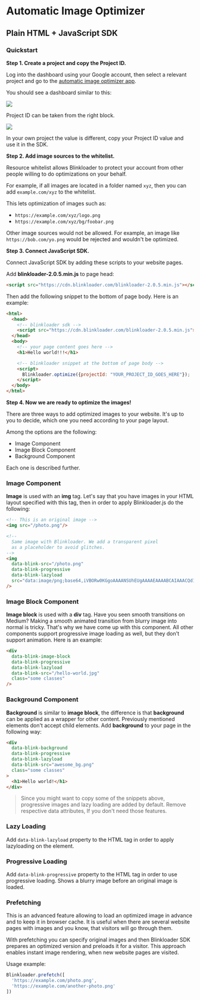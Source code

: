# Automatic Image Optimizer

## Plain HTML + JavaScript SDK

### Quickstart

**Step 1. Create a project and copy the Project ID.**

Log into the dashboard using your Google account, then select a relevant project and go to the
<a href='/automatic-image-optimizer' target='_blank'>automatic image optimizer app</a>.

You should see a dashboard similar to this:

<img src='https://user-images.githubusercontent.com/1095400/47969500-7f60ca80-e02d-11e8-980b-508f14960c91.png'/>

Project ID can be taken from the right block.

<img src='https://cdn.staging-blinkloader.com/express/2gzemB8EavusbVtQ0btwyawka/image_optimizer_project_id.png'/>

In your own project the value is different, copy your Project ID value and use it in the SDK.

**Step 2. Add image sources to the whitelist.**

Resource whitelist allows Blinkloader to protect your account from other
people willing to do optimizations on your behalf.

For example, if all images are located in a folder named `xyz`, then you can
add `example.com/xyz` to the whitelist.

This lets optimization of images such as:
* `https://example.com/xyz/logo.png`
* `https://example.com/xyz/bg/foobar.png`

Other image sources would not be allowed. For example, an image like `https://bob.com/yo.png`
would be rejected and wouldn't be optimized.

**Step 3. Connect JavaScript SDK.**

Connect JavaScript SDK by adding these scripts to your website pages.

Add **blinkloader-2.0.5.min.js** to page head:

```html
<script src="https://cdn.blinkloader.com/blinkloader-2.0.5.min.js"></script>
```

Then add the following snippet to the bottom of page body. Here is an example:

```html
<html>
  <head>
    <!-- blinkloader sdk -->
    <script src="https://cdn.blinkloader.com/blinkloader-2.0.5.min.js"></script>
  </head>
  <body>
    <!-- your page content goes here -->    
    <h1>Hello world!!!</h1>

    <!-- blinkloader snippet at the bottom of page body -->
    <script>
      Blinkloader.optimize({projectId: "YOUR_PROJECT_ID_GOES_HERE"});
    </script>
  </body>
</html>
```

**Step 4. Now we are ready to optimize the images!**

There are three ways to add optimized images to your website. It's up to you
to decide, which one you need according to your page layout.

Among the options are the following:
* Image Component
* Image Block Component
* Background Component

Each one is described further.

### Image Component

**Image** is used with an **img** tag. Let's say that you have images in your HTML
layout specified with this tag, then in order to apply Blinkloader.js do the following:

```html
<!-- This is an original image -->
<img src="/photo.png"/>

<!--
  Same image with Blinkloader. We add a transparent pixel
  as a placeholder to avoid glitches.
-->
<img
  data-blink-src="/photo.png"
  data-blink-progressive
  data-blink-lazyload
  src="data:image/png;base64,iVBORw0KGgoAAAANSUhEUgAAAAEAAAABCAIAAACQd1PeAAAABnRSTlMA/wD/AP83WBt9AAAADElEQVQI12P4//8/AAX+Av7czFnnAAAAAElFTkSuQmCC"
/>
```

### Image Block Component

**Image block** is used with a **div** tag. Have you seen smooth transitions on Medium? Making a smooth animated transition from blurry image into normal is tricky. That's why we have come up with this component. All other components support progressive image loading as well, but they don't support animation. Here is an example:

```html
<div
  data-blink-image-block
  data-blink-progressive
  data-blink-lazyload
  data-blink-src="/hello-world.jpg"
  class="some classes"
/>
```

### Background Component

**Background** is similar to **image block**, the difference is that **background** can be applied
as a wrapper for other content. Previously mentioned elements don't accept child elements.
Add **background** to your page in the following way:

```html
<div
  data-blink-background
  data-blink-progressive
  data-blink-lazyload
  data-blink-src="awesome_bg.png"
  class="some classes"
>
  <h1>Hello world!</h1>
</div>
```

> Since you might want to copy some of the snippets above, progressive images and lazy loading are added by default. Remove respective data attributes, If you don't need those features.

### Lazy Loading

Add `data-blink-lazyload` property to the HTML tag in order to apply lazyloading on the element.

### Progressive Loading

Add `data-blink-progressive` property to the HTML tag in order to use progressive loading.
Shows a blurry image before an original image is loaded.

### Prefetching

This is an advanced feature allowing to load an optimized image in advance and to keep it
in browser cache. It is useful when there are several website pages with images and you
know, that visitors will go through them.

With prefetching you can specify original images and then Blinkloader SDK prepares an
optimized version and preloads it for a visitor. This approach enables instant image
rendering, when new website pages are visited.

Usage example:

```js
Blinkloader.prefetch([
  'https://example.com/photo.png',
  'https://example.com/another-photo.png'
])
```
